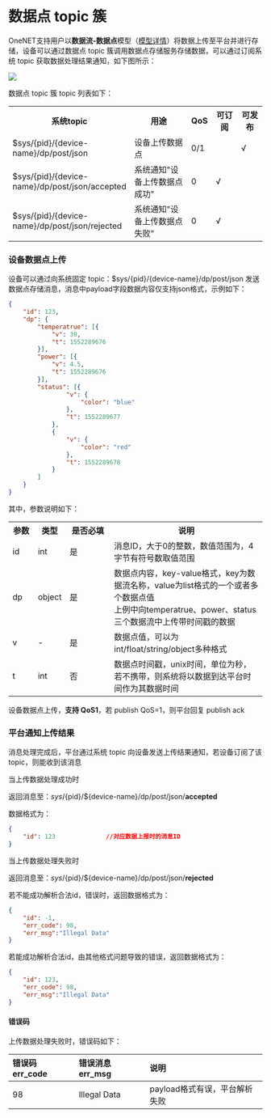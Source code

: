 # 数据点 topic 簇

OneNET支持用户以**数据流-数据点**模型（[模型详情](/book/easy-manual/datastream&point.md)）将数据上传至平台并进行存储，设备可以通过数据点 topic 簇调用数据点存储服务存储数据，可以通过订阅系统 topic 获取数据处理结果通知，如下图所示：

![](/images/MQTTS/数据点topic簇.png)

数据点 topic 簇 topic 列表如下：

<table>
<tr><th width="45%">系统topic</th><th>用途</th><th width="8%">QoS</th><th width="10%">可订阅</th><th width="10%">可发布</th></tr>
<tr><td>$sys/{pid}/{device-name}/dp/post/json</td><td>设备上传数据点</td><td>0/1</td><td> </td><td>√</td></tr>
<tr><td>$sys/{pid}/{device-name}/dp/post/json/accepted</td><td>系统通知"设备上传数据点成功"</td><td>0</td><td>√</td><td></td></tr>
<tr><td>$sys/{pid}/{device-name}/dp/post/json/rejected</td><td>系统通知"设备上传数据点失败"</td><td>0</td><td>√</td><td></td></tr>
</table>


### 设备数据点上传

设备可以通过向系统固定 topic：$sys/{pid}/{device-name}/dp/post/json 发送数据点存储消息，消息中payload字段数据内容仅支持json格式，示例如下：

```json
{
    "id": 123,        
    "dp": {             
        "temperatrue": [{     
            "v": 30,       
            "t": 1552289676
        }],
        "power": [{     
            "v": 4.5,        
            "t": 1552289676 
        }],
        "status": [{
                "v": {
                    "color": "blue"
                },
                "t": 1552289677
            },
            {
                "v": {
                    "color": "red"
                },
                "t": 1552289678
            }
        ]
    }
}
```
其中，参数说明如下：
<table>
<tr><th width="10%">参数</th><th width="10%">类型</th><th>是否必填</th><th width="60%">说明</th></tr>
<tr><td>id</td><td>int</td><td>是</td><td>消息ID，大于0的整数，数值范围为，4字节有符号数取值范围</td></tr>
<tr><td>dp</td><td>object</td><td>是</td><td>数据点内容，key-value格式，key为数据流名称，value为list格式的一个或者多个数据点值<br>上例中向temperatrue、power、status三个数据流中上传带时间戳的数据</td></tr>
<tr><td>v</td><td>-</td><td>是</td><td>数据点值，可以为int/float/string/object多种格式</td></tr>
<tr><td>t</td><td>int</td><td>否</td><td>数据点时间戳，unix时间，单位为秒，若不携带，则系统将以数据到达平台时间作为其数据时间</td></tr>
</table>


设备数据点上传，**支持 QoS1**，若 publish QoS=1，则平台回复 publish ack

### 平台通知上传结果

消息处理完成后，平台通过系统 topic 向设备发送上传结果通知，若设备订阅了该 topic，则能收到该消息

当上传数据处理成功时

返回消息至：$sys/${pid}/${device-name}/dp/post/json/**accepted** 

数据格式为：
```json
{
    "id": 123              //对应数据上报时的消息ID
}
```

当上传数据处理失败时

返回消息至：$sys/${pid}/${device-name}/dp/post/json/**rejected** 

若不能成功解析合法id，错误时，返回数据格式为：
```json
{
    "id": -1,             
    "err_code": 98,
    "err_msg":"Illegal Data"
}
```

若能成功解析合法id，由其他格式问题导致的错误，返回数据格式为：
```json
{
    "id": 123,            
    "err_code": 98,
    "err_msg":"Illegal Data"
}
```
#### 错误码

上传数据处理失败时，错误码如下：

|错误码 err_code |错误消息 err_msg |说明|
|:-|:-|:-|
|98 |Illegal Data |payload格式有误，平台解析失败|

